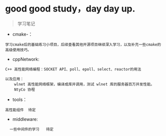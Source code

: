 # good good study，day day up.

> 学习笔记

* cmake-：

```
学习cmake后的基础练习小项目，后续查看其他开源项目继续深入学习，以及补充一些cmake的高级使用技巧。
```

* cppNetwork:

```
C++ 高性能网络编程：SOCKET API、poll、epoll、select、reactor的用法

以及应用：
    wlnet 高性能网络框架，编译成库并调用，测试 wlnet 库的服务器百万并发性能。
    NtyCo 协程
```

* tools：

```
高性能组件  待定
```

* middleware:

```
  一些中间件的学习   待定
```
